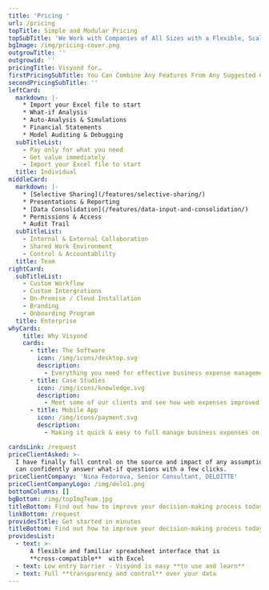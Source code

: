 ```yaml
---
title: 'Pricing '
url: /pricing
topTitle: Simple and Modular Pricing
topSubTitle: 'We Work with Companies of All Sizes with a Flexible, Scalable Solution'
bgImage: /img/pricing-cover.png
outgrowTitle: ''
outgrowid: ''
pricingTitle: Visyond for…
firstPricingSubTitle: You Can Combine Any Features From Any Suggested Categories Below
secondPricingSubTitle: ''
leftCard:
  markdown: |-
    * Import your Excel file to start
    * What-if Analysis
    * Auto-Analysis & Simulations
    * Financial Statements
    * Model Auditing & Debugging
  subTitleList:
    - Pay only for what you need
    - Get value immediately
    - Import your Excel file to start
  title: Individual
middleCard:
  markdown: |-
    * [Selective Sharing](/features/selective-sharing/)
    * Presentations & Reporting
    * [Data Consolidation](/features/data-input-and-consolidation/)
    * Permissions & Access
    * Audit Trail
  subTitleList:
    - Internal & External Collaboration
    - Shared Work Environment
    - Control & Accountablilty
  title: Team
rightCard:
  subTitleList:
    - Custom Workflow
    - Custom Intergrations
    - On-Premise / Cloud Installation
    - Branding
    - Onboarding Program
  title: Enterprise
whyCards:
    title: Why Visyond
    cards:
      - title: The Software
        icon: /img/icons/desktop.svg
        description:
          - Everything you need for effective business expense management
      - title: Case Studies
        icon: /img/icons/knowledge.svg
        description:
          - Meet some of our clients and see how web expenses improved their business expenses process
      - title: Mobile App
        icon: /img/icons/payment.svg
        description:
          - Making it quick & easy to full manage business expenses on the go with our expenses app

cardsLink: /request
priceClientAsked: >-
  I have finally full control on the source and impact of any assumptions, and
  can confidently answer what-if questions with a few clicks.
priceClientCompany: 'Nina Fedorova, Senior Consultant, DELOITTE'
priceClientCompanyLogo: /img/delo1.png
bottomColumns: []
bgBottom: /img/topImgTeam.jpg
titleBottom: Find out how to improve your decision-making process today
linkBottom: /request
providesTitle: Get started in minutes
titleBottom: Find out how to improve your decision-making process today
providesList:
  - text: >-
      A flexible and familiar spreadsheet interface that is
      **cross-compatible**  with Excel
  - text: Low entry barrier - Visyond is easy **to use and learn**
  - text: Full **transparency and control** over your data
---
```


